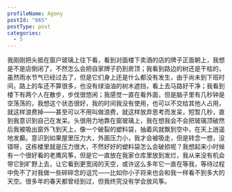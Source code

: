 ```yaml
---
profileName: Agony
postId: "665"
postType: post
categories:
  - 5
---
```

我刚刚把头抵在窗户玻璃上往下看，看到对面楼下卖酒的店的牌子正面朝上，我想是不是店倒闭了，不然怎么会把自家牌子扔到房顶；我看到路边的树还是干枯的，虽然雨水节气已经过去了，但是它们身上还是什么都没有发生，由于尚未到下班时间，路上的车还不算很多，也没有绿油油的树木遮挡，看上去马路好干净；我看到楼下有两个人在散步，步伐很悠闲；我感觉一直在看外面，但是脑子里有几秒钟是空荡荡的，我想这个状态很好，我的时间我没有使用，也可以不交给其他人占用，就这样浪费掉——甚至可以不用叫做浪费，就这样放弃思考而发呆，短暂几秒，直到我意识到自己在发呆。头很用力地靠在窗玻璃上，我在想我会不会把玻璃顶破然后我被吸出窗外飞到天上，像一个破裂的塑料袋，抽着风就飘到空中，在天上逍遥地发癫。意识到如果屋里压力大，外面压力小，我才会被吸走，但是转念一想，没错呀，这栋楼里就是压力很大，不然好好的塑料袋怎么会破损呢？我想起来小时候有一个很好看的老鹰风筝，但是它一直放在我家仓库里放到发烂，我从来没有机会带它到旷野上去，让它看到更宽阔的天空，或许这么多年它一直在等我，等待过程中免不了对我做一些碎碎念的诅咒——比如你小子将来也会和我一样看不到多大的天空。很多年的春天都曾经到过，但我终究没有学会放风筝。 